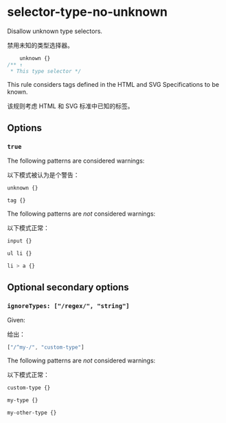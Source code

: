 # selector-type-no-unknown

Disallow unknown type selectors.

禁用未知的类型选择器。

```css
    unknown {}
/** ↑
 * This type selector */
```

This rule considers tags defined in the HTML and SVG Specifications to be known.

该规则考虑 HTML 和 SVG 标准中已知的标签。

## Options

### `true`

The following patterns are considered warnings:

以下模式被认为是个警告：

```css
unknown {}
```

```css
tag {}
```

The following patterns are *not* considered warnings:

以下模式正常：

```css
input {}
```

```css
ul li {}
```

```css
li > a {}
```

## Optional secondary options

### `ignoreTypes: ["/regex/", "string"]`

Given:

给出：

```js
["/^my-/", "custom-type"]
```

The following patterns are *not* considered warnings:

以下模式正常：

```css
custom-type {}
```

```css
my-type {}
```

```css
my-other-type {}
```
